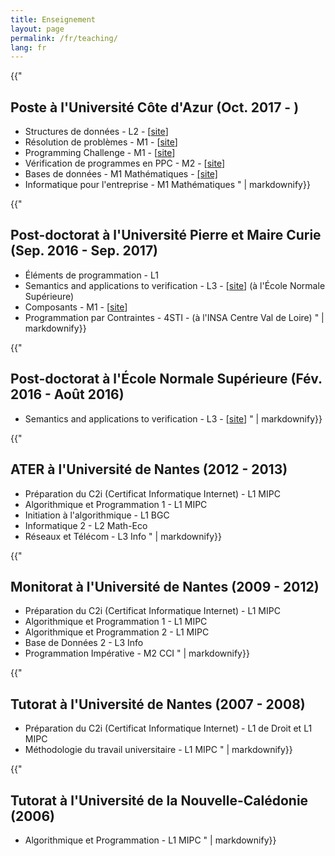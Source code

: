 ```yaml
---
title: Enseignement
layout: page
permalink: /fr/teaching/
lang: fr
---
```



<section>

{{"
# Poste à l'Université Côte d'Azur (Oct. 2017 - )
- Structures de données - L2 - [[site](http://webusers.i3s.unice.fr/licence-info/l2-info/structures-et-c/)]
- Résolution de problèmes - M1 - [[site](http://webusers.i3s.unice.fr/master-info/s1/resolution-problemes/)]
- Programming Challenge - M1 - [[site](http://webusers.i3s.unice.fr/master-info/s1/programming-challenge/)]
- Vérification de programmes en PPC - M2 - [[site](http://webusers.i3s.unice.fr/master-info/s3/verification-de-programmes-en-ppc/)]
- Bases de données - M1 Mathématiques - [[site]](https://www.webusers.i3s.unice.fr/master-info/im/bases-de-donnees/)
- Informatique pour l'entreprise - M1 Mathématiques
" | markdownify}}
</section>

<section class="highlight">

{{"
# Post-doctorat à l'Université Pierre et Maire Curie (Sep. 2016 - Sep. 2017)

- Éléments de programmation - L1
- Semantics and applications to verification - L3 - [[site](http://www.di.ens.fr/~rival/semverif-2017/)] (à l'École Normale Supérieure)
- Composants - M1 - [[site](https://www-master.ufr-info-p6.jussieu.fr:8083/2016/CPS)]
- Programmation par Contraintes - 4STI - (à l'INSA Centre Val de Loire)
" | markdownify}}
</section>

<section>

{{"
# Post-doctorat à l'École Normale Supérieure (Fév. 2016 - Août 2016)

- Semantics and applications to verification - L3 - [[site](http://www.di.ens.fr/~rival/semverif-2016/)]
" | markdownify}}
</section>

<section class="highlight">

{{"
# ATER à l'Université de Nantes (2012 - 2013)

- Préparation du C2i (Certificat Informatique Internet) - L1 MIPC
- Algorithmique et Programmation 1 - L1 MIPC
- Initiation à l'algorithmique - L1 BGC
- Informatique 2 - L2 Math-Eco
- Réseaux et Télécom - L3 Info
" | markdownify}}
</section>

<section class="highlight">

{{"
# Monitorat à l'Université de Nantes (2009 - 2012)

- Préparation du C2i (Certificat Informatique Internet) - L1 MIPC
- Algorithmique et Programmation 1 - L1 MIPC
- Algorithmique et Programmation 2 - L1 MIPC
- Base de Données 2 - L3 Info
- Programmation Impérative - M2 CCI
" | markdownify}}
</section>

<section>

{{"
# Tutorat à l'Université de Nantes (2007 - 2008)

- Préparation du C2i (Certificat Informatique Internet) - L1 de Droit et L1 MIPC
- Méthodologie du travail universitaire - L1 MIPC
" | markdownify}}
</section>

<section class="highlight">

{{"
# Tutorat à l'Université de la Nouvelle-Calédonie (2006)

- Algorithmique et Programmation - L1 MIPC
" | markdownify}}
</section>
